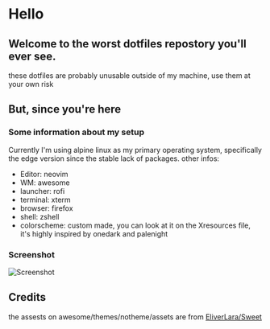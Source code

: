 # Hello

## Welcome to the worst dotfiles repostory you'll ever see.

these dotfiles are probably unusable outside of my machine, use them at your own risk

## But, since you're here

### Some information about my setup

Currently I'm using alpine linux as my primary operating system, specifically the edge version since the stable lack of packages.
other infos:

* Editor: neovim
* WM: awesome
* launcher: rofi
* terminal: xterm
* browser: firefox
* shell: zshell
* colorscheme: custom made, you can look at it on the Xresources file, it's highly inspired by onedark and palenight

### Screenshot

![Screenshot](https://media.discordapp.net/attachments/793170492411740224/863255108611211264/unknown.png?width=741&height=416)

## Credits
the assests on awesome/themes/notheme/assets are from [EliverLara/Sweet](https://github.com/EliverLara/Sweet)
